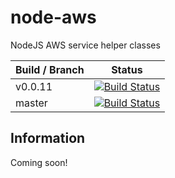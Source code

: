 # node-aws
NodeJS AWS service helper classes

| Build / Branch | Status |
|----|----|
| v0.0.11 | [![Build Status](https://travis-ci.org/cmr1/node-aws.svg?branch=v0.0.11)](https://travis-ci.org/cmr1/node-aws) |
| master | [![Build Status](https://travis-ci.org/cmr1/node-aws.svg?branch=master)](https://travis-ci.org/cmr1/node-aws) |


## Information
Coming soon!